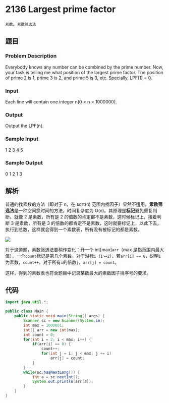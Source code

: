 # 2136 	Largest prime factor

`素数`、`素数筛选法`

## 题目

### Problem Description

Everybody knows any number can be combined by the prime number.
Now, your task is telling me what position of the largest prime factor.
The position of prime 2 is 1, prime 3 is 2, and prime 5 is 3, etc.
Specially, LPF(1) = 0.
 
### Input

Each line will contain one integer n(0 < n < 1000000).
 
### Output

Output the LPF(n).
 
### Sample Input

1
2
3
4
5

### Sample Output

0
1
2
1
3

## 解析

普通的找素数的方法（即对于 n，在 sqrt(n) 范围内找因子）显然不适用。**素数筛选法**是一种空间换时间的方法，时间复杂度为 O(n)。其原理是**标记**避免重复判断。就像 2 是素数，所有是 2 的倍数的肯定都不是素数，这时候标记上，接着判断 3 是素数，所有是 3 的倍数的都肯定不是素数，这时就要标记上，以此下去，执行到总数，这样就会得到一个素数表，所有没有被标记的都是素数。

![](http://img.blog.csdn.net/20161119084607499?watermark/2/text/aHR0cDovL2Jsb2cuY3Nkbi5uZXQv/font/5a6L5L2T/fontsize/400/fill/I0JBQkFCMA==/dissolve/70/gravity/Center)

对于这道题，素数筛选法要稍作变化：开一个 int[max]`arr`（max 是指范围内最大值），一个`count`标记是第几个素数。对于游标`i`（`i>=2`），若`arr[i] == 0`，说明`i`为素数，`count++`，对于所有`i`的倍数`j`，`arr[j] = count`。

这样，得到的素数表也符合题目中记录某数最大的素数因子排序号的要求。

## 代码

```java
import java.util.*;

public class Main {
    public static void main(String[] args) {
        Scanner sc = new Scanner(System.in);
        int max = 1000001;
        int[] arr = new int[max];
        int count = 0;
        for(int i = 2; i < max; i++) {
            if(arr[i] == 0) {
                count++;
                for(int j = i; j < max; j += i)
                    arr[j] = count;
            }
        }
        while(sc.hasNextLong()) {
            int a = sc.nextInt();
            System.out.println(arr[a]);
        }
    }
}
```
